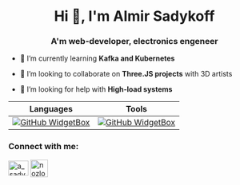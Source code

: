 <h1 align="center">Hi 👋, I'm Almir Sadykoff</h1>
<h3 align="center">A'm web-developer, electronics engeneer</h3>

- 🌱 I’m currently learning **Kafka and Kubernetes**

- 👯 I’m looking to collaborate on **Three.JS projects** with 3D artists

- 🤝 I’m looking for help with **High-load systems**

Languages            |  Tools
:-------------------------:|:-------------------------:
[![GitHub WidgetBox](https://github-widgetbox.vercel.app/api/skills?languages=js,ts,html,css,csharp,bash,xml,json,yaml,postgresql,mysql,powershell,sass,markdown&includeNames=true&theme=darkmode)](https://github.com/Jurredr/github-widgetbox) | [![GitHub WidgetBox](https://github-widgetbox.vercel.app/api/skills?tools=git,docker,npm,yarn,webpack,wordpress,woocommerce,vercel,redis,nodejs,apache,nginx,prettier&theme=darkmode)](https://github.com/Jurredr/github-widgetbox)

<h3 align="left">Connect with me:</h3>
<p align="left">
<a href="https://instagram.com/a_sadykoff" target="blank"><img align="center" src="https://raw.githubusercontent.com/rahuldkjain/github-profile-readme-generator/master/src/images/icons/Social/instagram.svg" alt="a_sadykoff" height="30" width="40" /></a>
<a href="https://t.me/nozloy" target="blank"><img align="center" src="https://img.icons8.com/fluency/344/telegram-app.png" alt="nozloy" height="35" /></a>
</p>
